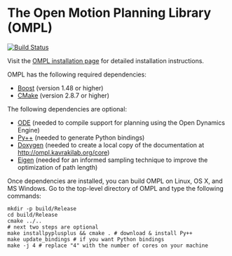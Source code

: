 The Open Motion Planning Library (OMPL)
=======================================

[![Build Status](https://travis-ci.org/ompl/ompl.svg?branch=master)](https://travis-ci.org/ompl/ompl)

Visit the [OMPL installation page](http://ompl.kavrakilab.org/core/installation.html) for
detailed installation instructions.

OMPL has the following required dependencies:

* [Boost](http://www.boost.org) (version 1.48 or higher)
* [CMake](http://www.cmake.org) (version 2.8.7 or higher)

The following dependencies are optional:

* [ODE](http://ode.org) (needed to compile support for planning using the Open Dynamics Engine)
* [Py++](https://bitbucket.org/ompl/pyplusplus) (needed to generate Python bindings)
* [Doxygen](http://www.doxygen.org) (needed to create a local copy of the documentation at
  http://ompl.kavrakilab.org/core)
* [Eigen](http://eigen.tuxfamily.org) (needed for an informed sampling technique to improve the optimization of path length)

Once dependencies are installed, you can build OMPL on Linux, OS X,
and MS Windows. Go to the top-level directory of OMPL and type the
following commands:

    mkdir -p build/Release
    cd build/Release
    cmake ../..
    # next two steps are optional
    make installpyplusplus && cmake . # download & install Py++
    make update_bindings # if you want Python bindings
    make -j 4 # replace "4" with the number of cores on your machine
